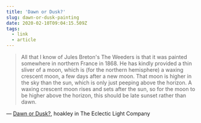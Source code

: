 ```yaml
---
title: 'Dawn or Dusk?'
slug: dawn-or-dusk-painting
date: 2020-02-10T09:04:15.509Z
tags:
  - link
  - article
---
```


> All that I know of Jules Breton's The Weeders is that it was painted somewhere in northern France in 1868. He has kindly provided a thin sliver of a moon, which is (for the northern hemisphere) a waxing crescent moon, a few days after a new moon. That moon is higher in the sky than the sun, which is only just peeping above the horizon. A waxing crescent moon rises and sets after the sun, so for the moon to be higher above the horizon, this should be late sunset rather than dawn.

&mdash; [Dawn or Dusk?](https://eclecticlight.co/2020/02/01/dawn-or-dusk-how-can-you-tell-when-it-was-painted/), hoakley in The Eclectic Light Company